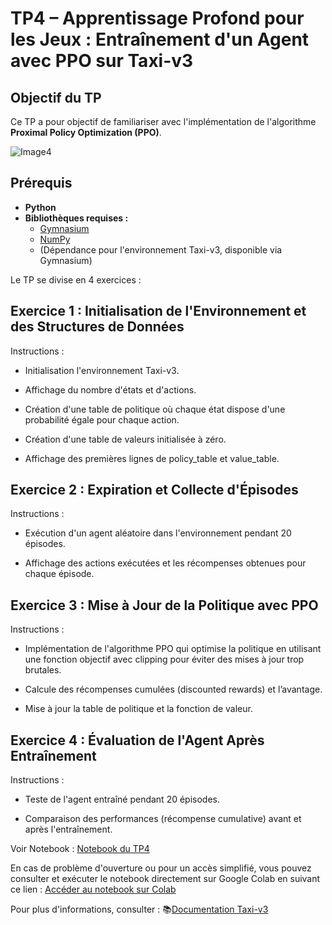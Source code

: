 # TP4 – Apprentissage Profond pour les Jeux : Entraînement d'un Agent avec PPO sur Taxi-v3

## Objectif du TP

Ce TP a pour objectif de familiariser avec l'implémentation de l'algorithme **Proximal Policy Optimization (PPO)**.

![Image4](https://www.gymlibrary.dev/_images/taxi.gif)
## Prérequis

- **Python**
- **Bibliothèques requises :**
  - [Gymnasium](https://www.gymlibrary.dev)
  - [NumPy](https://numpy.org)
  - (Dépendance pour l'environnement Taxi-v3, disponible via Gymnasium)

Le TP se divise en 4 exercices :

## Exercice 1 : Initialisation de l'Environnement et des Structures de Données
Instructions :

- Initialisation l'environnement Taxi-v3.

- Affichage du nombre d'états et d'actions.

- Création d'une table de politique où chaque état dispose d'une probabilité égale pour chaque action.

- Création d'une table de valeurs initialisée à zéro.

- Affichage des premières lignes de policy_table et value_table.

## Exercice 2 : Expiration et Collecte d'Épisodes
Instructions :

- Exécution d'un agent aléatoire dans l'environnement pendant 20 épisodes.

- Affichage des actions exécutées et les récompenses obtenues pour chaque épisode.

## Exercice 3 : Mise à Jour de la Politique avec PPO
Instructions :

- Implémentation de l'algorithme PPO qui optimise la politique en utilisant une fonction objectif avec clipping pour éviter des mises à jour trop brutales.

- Calcule des récompenses cumulées (discounted rewards) et l’avantage.
- Mise à jour la table de politique et la fonction de valeur.

## Exercice 4 : Évaluation de l'Agent Après Entraînement
Instructions :

- Teste de l'agent entraîné pendant 20 épisodes.

- Comparaison des performances (récompense cumulative) avant et après l'entraînement.

  
Voir Notebook : [Notebook du TP4](TP4.ipynb)

En cas de problème d'ouverture ou pour un accès simplifié, vous pouvez consulter et exécuter le notebook directement sur Google Colab en suivant ce lien : [Accéder au notebook sur Colab](https://colab.research.google.com/drive/1-ImQ4deX4MMHV9byt6KsTa5sg16FFh8Y?usp=sharing)

Pour plus d'informations, consulter : 📚[Documentation Taxi-v3](https://www.gymlibrary.dev/environments/toy_text/taxi/) 
